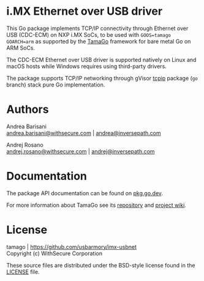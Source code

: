 i.MX Ethernet over USB driver
=============================

This Go package implements TCP/IP connectivity through Ethernet over USB
(CDC-ECM) on NXP i.MX SoCs, to be used with `GOOS=tamago GOARCH=arm` as supported by the
[TamaGo](https://github.com/usbarmory/tamago) framework for bare metal
Go on ARM SoCs.

The CDC-ECM Ethernet over USB driver is supported natively on Linux and macOS
hosts while Windows requires using third-party drivers.

The package supports TCP/IP networking through gVisor [tcpip](https://pkg.go.dev/gvisor.dev/gvisor/pkg/tcpip)
package (`go` branch) stack pure Go implementation.

Authors
=======

Andrea Barisani  
andrea.barisani@withsecure.com | andrea@inversepath.com  

Andrej Rosano  
andrej.rosano@withsecure.com   | andrej@inversepath.com  

Documentation
=============

The package API documentation can be found on
[pkg.go.dev](https://pkg.go.dev/github.com/usbarmory/imx-usbnet).


For more information about TamaGo see its
[repository](https://github.com/usbarmory/tamago) and
[project wiki](https://github.com/usbarmory/tamago/wiki).

License
=======

tamago | https://github.com/usbarmory/imx-usbnet  
Copyright (c) WithSecure Corporation

These source files are distributed under the BSD-style license found in the
[LICENSE](https://github.com/usbarmory/imx-usbnet/blob/master/LICENSE) file.
